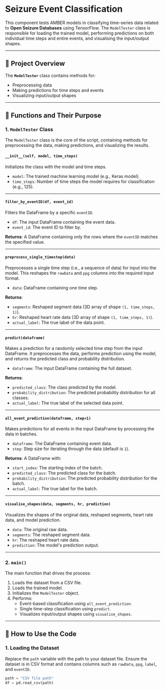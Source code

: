 # Seizure Event Classification

This component tests AMBER models in classifying time-series data related to **Open Seizure Databases** using TensorFlow. The `ModelTester` class is responsible for loading the trained model, performing predictions on both individual time steps and entire events, and visualising the input/output shapes.

---

## :rocket: **Project Overview**

The **`ModelTester`** class contains methods for:
- Preprocessing data
- Making predictions for time steps and events
- Visualizing input/output shapes

---

## :memo: **Functions and Their Purpose**

### 1. **`ModelTester` Class**

The `ModelTester` class is the core of the script, containing methods for preprocessing the data, making predictions, and visualizing the results.

#### **`__init__(self, model, time_steps)`**
Initializes the class with the model and time steps.

- `model`: The trained machine learning model (e.g., Keras model).
- `time_steps`: Number of time steps the model requires for classification (e.g., 125).

---

#### **`filter_by_eventID(df, event_id)`**
Filters the DataFrame by a specific `eventID`.

- `df`: The input DataFrame containing the event data.
- `event_id`: The event ID to filter by.

**Returns**: A DataFrame containing only the rows where the `eventID` matches the specified value.

---

#### **`preprocess_single_timestep(data)`**
Preprocesses a single time step (i.e., a sequence of data) for input into the model. This reshapes the `rawData` and `ppg` columns into the required input format.

- `data`: DataFrame containing one time step.
  
**Returns**:
- `segments`: Reshaped segment data (3D array of shape `(1, time_steps, 1)`).
- `hr`: Reshaped heart rate data (3D array of shape `(1, time_steps, 1)`).
- `actual_label`: The true label of the data point.

---

#### **`predict(dataframe)`**
Makes a prediction for a randomly selected time step from the input DataFrame. It preprocesses the data, performs prediction using the model, and returns the predicted class and probability distribution.

- `dataframe`: The input DataFrame containing the full dataset.
  
**Returns**:
- `predicted_class`: The class predicted by the model.
- `probability_distribution`: The predicted probability distribution for all classes.
- `actual_label`: The true label of the selected data point.

---

#### **`all_event_prediction(dataframe, step=1)`**
Makes predictions for all events in the input DataFrame by processing the data in batches.

- `dataframe`: The DataFrame containing event data.
- `step`: Step size for iterating through the data (default is `1`).

**Returns**: A DataFrame with:
- `start_index`: The starting index of the batch.
- `predicted_class`: The predicted class for the batch.
- `probability_distribution`: The predicted probability distribution for the batch.
- `actual_label`: The true label for the batch.

---

#### **`visualise_shapes(data, segments, hr, prediction)`**
Visualizes the shapes of the original data, reshaped segments, heart rate data, and model prediction.

- `data`: The original raw data.
- `segments`: The reshaped segment data.
- `hr`: The reshaped heart rate data.
- `prediction`: The model's prediction output.

---

### 2. **`main()`**
The main function that drives the process:

1. Loads the dataset from a CSV file.
2. Loads the trained model.
3. Initializes the `ModelTester` object.
4. Performs:
   - Event-based classification using `all_event_prediction`.
   - Single time-step classification using `predict`.
   - Visualizes input/output shapes using `visualise_shapes`.

---

## :wrench: **How to Use the Code**

### **1. Loading the Dataset**
Replace the `path` variable with the path to your dataset file. Ensure the dataset is in CSV format and contains columns such as `rawData`, `ppg`, `label`, and `eventID`.

```python
path = "CSV file path"
df = pd.read_csv(path)

